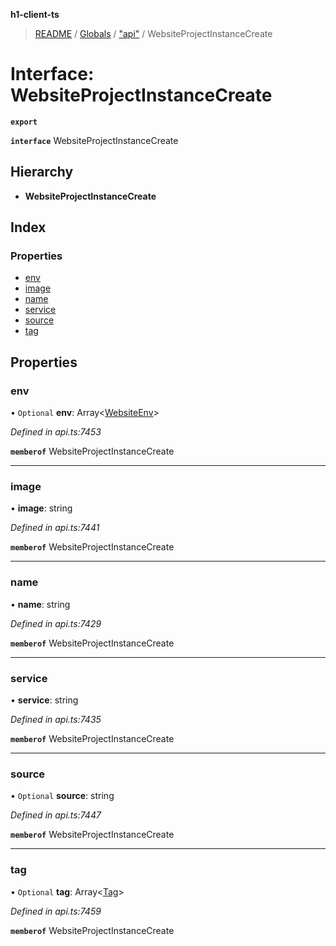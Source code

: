 **h1-client-ts**

> [README](../README.md) / [Globals](../globals.md) / ["api"](../modules/_api_.md) / WebsiteProjectInstanceCreate

# Interface: WebsiteProjectInstanceCreate

**`export`** 

**`interface`** WebsiteProjectInstanceCreate

## Hierarchy

* **WebsiteProjectInstanceCreate**

## Index

### Properties

* [env](_api_.websiteprojectinstancecreate.md#env)
* [image](_api_.websiteprojectinstancecreate.md#image)
* [name](_api_.websiteprojectinstancecreate.md#name)
* [service](_api_.websiteprojectinstancecreate.md#service)
* [source](_api_.websiteprojectinstancecreate.md#source)
* [tag](_api_.websiteprojectinstancecreate.md#tag)

## Properties

### env

• `Optional` **env**: Array\<[WebsiteEnv](_api_.websiteenv.md)>

*Defined in api.ts:7453*

**`memberof`** WebsiteProjectInstanceCreate

___

### image

•  **image**: string

*Defined in api.ts:7441*

**`memberof`** WebsiteProjectInstanceCreate

___

### name

•  **name**: string

*Defined in api.ts:7429*

**`memberof`** WebsiteProjectInstanceCreate

___

### service

•  **service**: string

*Defined in api.ts:7435*

**`memberof`** WebsiteProjectInstanceCreate

___

### source

• `Optional` **source**: string

*Defined in api.ts:7447*

**`memberof`** WebsiteProjectInstanceCreate

___

### tag

• `Optional` **tag**: Array\<[Tag](_api_.tag.md)>

*Defined in api.ts:7459*

**`memberof`** WebsiteProjectInstanceCreate

